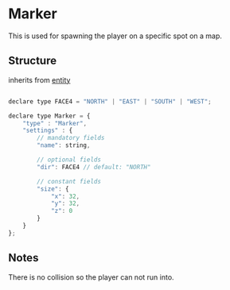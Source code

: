 # Marker

This is used for spawning the player on a specific spot on a map.


## Structure

inherits from [entity](/entities/entity.md)
```js

declare type FACE4 = "NORTH" | "EAST" | "SOUTH" | "WEST";

declare type Marker = {
    "type" : "Marker",
    "settings" : {
        // mandatory fields
        "name": string,

        // optional fields
        "dir": FACE4 // default: "NORTH"

        // constant fields
        "size": {
            "x": 32,
            "y": 32,
            "z": 0
        }
    }
};
```


## Notes

There is no collision so the player can not run into.